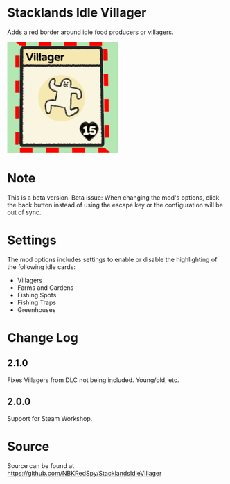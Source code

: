 # Stacklands Idle Villager

Adds a red border around idle food producers or villagers.

![Idle Villager](media/icon.png)

# Note
This is a beta version.  Beta issue:  When changing the mod's options, click the back button instead of using the escape key or the configuration will be out of sync.

# Settings
The mod options includes settings to enable or disable the highlighting of the following idle cards:

* Villagers
* Farms and Gardens
* Fishing Spots
* Fishing Traps
* Greenhouses

# Change Log

## 2.1.0
Fixes Villagers from DLC not being included.  Young/old, etc.

## 2.0.0
Support for Steam Workshop.

# Source
Source can be found at https://github.com/NBKRedSpy/StacklandsIdleVillager
